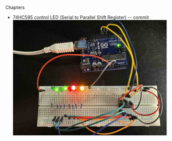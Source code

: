 Chapters

* 74HC595 control LED (Serial to Parallel Shift Register) -- commit ![ref](/images/14.jpg)
